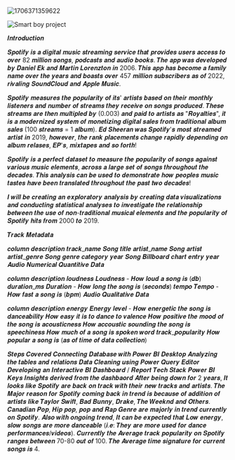 ![1706371359622](https://github.com/subhambarma/Spotyfy/assets/42974892/7ba796a0-88bf-4ead-ba62-7192e0246e37)

![Smart boy project](https://github.com/subhambarma/Spotyfy/assets/42974892/1fae7e85-1633-4f4d-8381-78d54d575922)



𝑰𝒏𝒕𝒓𝒐𝒅𝒖𝒄𝒕𝒊𝒐𝒏

𝑺𝒑𝒐𝒕𝒊𝒇𝒚 𝒊𝒔 𝒂 𝒅𝒊𝒈𝒊𝒕𝒂𝒍 𝒎𝒖𝒔𝒊𝒄 𝒔𝒕𝒓𝒆𝒂𝒎𝒊𝒏𝒈 𝒔𝒆𝒓𝒗𝒊𝒄𝒆 𝒕𝒉𝒂𝒕 𝒑𝒓𝒐𝒗𝒊𝒅𝒆𝒔 𝒖𝒔𝒆𝒓𝒔 𝒂𝒄𝒄𝒆𝒔𝒔 𝒕𝒐 𝒐𝒗𝒆𝒓 82 𝒎𝒊𝒍𝒍𝒊𝒐𝒏 𝒔𝒐𝒏𝒈𝒔, 𝒑𝒐𝒅𝒄𝒂𝒔𝒕𝒔 𝒂𝒏𝒅 𝒂𝒖𝒅𝒊𝒐 𝒃𝒐𝒐𝒌𝒔. 𝑻𝒉𝒆 𝒂𝒑𝒑 𝒘𝒂𝒔 𝒅𝒆𝒗𝒆𝒍𝒐𝒑𝒆𝒅 𝒃𝒚 𝑫𝒂𝒏𝒊𝒆𝒍 𝑬𝒌 𝒂𝒏𝒅 𝑴𝒂𝒓𝒕𝒊𝒏 𝑳𝒐𝒓𝒆𝒏𝒛𝒕𝒐𝒏 𝒊𝒏 2006. 𝑻𝒉𝒊𝒔 𝒂𝒑𝒑 𝒉𝒂𝒔 𝒃𝒆𝒄𝒐𝒎𝒆 𝒂 𝒇𝒂𝒎𝒊𝒍𝒚 𝒏𝒂𝒎𝒆 𝒐𝒗𝒆𝒓 𝒕𝒉𝒆 𝒚𝒆𝒂𝒓𝒔 𝒂𝒏𝒅 𝒃𝒐𝒂𝒔𝒕𝒔 𝒐𝒗𝒆𝒓 457 𝒎𝒊𝒍𝒍𝒊𝒐𝒏 𝒔𝒖𝒃𝒔𝒄𝒓𝒊𝒃𝒆𝒓𝒔 𝒂𝒔 𝒐𝒇 2022, 𝒓𝒊𝒗𝒂𝒍𝒊𝒏𝒈 𝑺𝒐𝒖𝒏𝒅𝑪𝒍𝒐𝒖𝒅 𝒂𝒏𝒅 𝑨𝒑𝒑𝒍𝒆 𝑴𝒖𝒔𝒊𝒄.

𝑺𝒑𝒐𝒕𝒊𝒇𝒚 𝒎𝒆𝒂𝒔𝒖𝒓𝒆𝒔 𝒕𝒉𝒆 𝒑𝒐𝒑𝒖𝒍𝒂𝒓𝒊𝒕𝒚 𝒐𝒇 𝒊𝒕𝒔' 𝒂𝒓𝒕𝒊𝒔𝒕𝒔 𝒃𝒂𝒔𝒆𝒅 𝒐𝒏 𝒕𝒉𝒆𝒊𝒓 𝒎𝒐𝒏𝒕𝒉𝒍𝒚 𝒍𝒊𝒔𝒕𝒆𝒏𝒆𝒓𝒔 𝒂𝒏𝒅 𝒏𝒖𝒎𝒃𝒆𝒓 𝒐𝒇 𝒔𝒕𝒓𝒆𝒂𝒎𝒔 𝒕𝒉𝒆𝒚 𝒓𝒆𝒄𝒆𝒊𝒗𝒆 𝒐𝒏 𝒔𝒐𝒏𝒈𝒔 𝒑𝒓𝒐𝒅𝒖𝒄𝒆𝒅. 𝑻𝒉𝒆𝒔𝒆 𝒔𝒕𝒓𝒆𝒂𝒎𝒔 𝒂𝒓𝒆 𝒕𝒉𝒆𝒏 𝒎𝒖𝒍𝒕𝒊𝒑𝒍𝒆𝒅 𝒃𝒚 (0.003) 𝒂𝒏𝒅 𝒑𝒂𝒊𝒅 𝒕𝒐 𝒂𝒓𝒕𝒊𝒔𝒕𝒔 𝒂𝒔 "𝑹𝒐𝒚𝒂𝒍𝒕𝒊𝒆𝒔", 𝒊𝒕 𝒊𝒔 𝒂 𝒎𝒐𝒅𝒆𝒓𝒏𝒊𝒛𝒆𝒅 𝒔𝒚𝒔𝒕𝒆𝒎 𝒐𝒇 𝒎𝒐𝒏𝒆𝒕𝒊𝒛𝒊𝒏𝒈 𝒅𝒊𝒈𝒊𝒕𝒂𝒍 𝒔𝒂𝒍𝒆𝒔 𝒇𝒓𝒐𝒎 𝒕𝒓𝒂𝒅𝒊𝒕𝒊𝒐𝒏𝒂𝒍 𝒂𝒍𝒃𝒖𝒎 𝒔𝒂𝒍𝒆𝒔 (100 𝒔𝒕𝒓𝒆𝒂𝒎𝒔 = 1 𝒂𝒍𝒃𝒖𝒎). 𝑬𝒅 𝑺𝒉𝒆𝒆𝒓𝒂𝒏 𝒘𝒂𝒔 𝑺𝒑𝒐𝒕𝒊𝒇𝒚'𝒔 𝒎𝒐𝒔𝒕 𝒔𝒕𝒓𝒆𝒂𝒎𝒆𝒅 𝒂𝒓𝒕𝒊𝒔𝒕 𝒊𝒏 2019, 𝒉𝒐𝒘𝒆𝒗𝒆𝒓, 𝒕𝒉𝒆 𝒓𝒂𝒏𝒌 𝒑𝒍𝒂𝒄𝒆𝒎𝒆𝒏𝒕𝒔 𝒄𝒉𝒂𝒏𝒈𝒆 𝒓𝒂𝒑𝒊𝒅𝒍𝒚 𝒅𝒆𝒑𝒆𝒏𝒅𝒊𝒏𝒈 𝒐𝒏 𝒂𝒍𝒃𝒖𝒎 𝒓𝒆𝒍𝒂𝒔𝒆𝒔, 𝑬𝑷'𝒔, 𝒎𝒊𝒙𝒕𝒂𝒑𝒆𝒔 𝒂𝒏𝒅 𝒔𝒐 𝒇𝒐𝒓𝒕𝒉!

𝑺𝒑𝒐𝒕𝒊𝒇𝒚 𝒊𝒔 𝒂 𝒑𝒆𝒓𝒇𝒆𝒄𝒕 𝒅𝒂𝒕𝒂𝒔𝒆𝒕 𝒕𝒐 𝒎𝒆𝒂𝒔𝒖𝒓𝒆 𝒕𝒉𝒆 𝒑𝒐𝒑𝒖𝒍𝒂𝒓𝒊𝒕𝒚 𝒐𝒇 𝒔𝒐𝒏𝒈𝒔 𝒂𝒈𝒂𝒊𝒏𝒔𝒕 𝒗𝒂𝒓𝒊𝒐𝒖𝒔 𝒎𝒖𝒔𝒊𝒄 𝒆𝒍𝒆𝒎𝒆𝒏𝒕𝒔, 𝒂𝒄𝒓𝒐𝒔𝒔 𝒂 𝒍𝒂𝒓𝒈𝒆 𝒔𝒆𝒕 𝒐𝒇 𝒔𝒐𝒏𝒈𝒔 𝒕𝒉𝒓𝒐𝒖𝒈𝒉𝒐𝒖𝒕 𝒕𝒉𝒆 𝒅𝒆𝒄𝒂𝒅𝒆𝒔. 𝑻𝒉𝒊𝒔 𝒂𝒏𝒂𝒍𝒚𝒔𝒊𝒔 𝒄𝒂𝒏 𝒃𝒆 𝒖𝒔𝒆𝒅 𝒕𝒐 𝒅𝒆𝒎𝒐𝒏𝒔𝒕𝒓𝒂𝒕𝒆 𝒉𝒐𝒘 𝒑𝒆𝒐𝒑𝒍𝒆𝒔 𝒎𝒖𝒔𝒊𝒄 𝒕𝒂𝒔𝒕𝒆𝒔 𝒉𝒂𝒗𝒆 𝒃𝒆𝒆𝒏 𝒕𝒓𝒂𝒏𝒔𝒍𝒂𝒕𝒆𝒅 𝒕𝒉𝒓𝒐𝒖𝒈𝒉𝒐𝒖𝒕 𝒕𝒉𝒆 𝒑𝒂𝒔𝒕 𝒕𝒘𝒐 𝒅𝒆𝒄𝒂𝒅𝒆𝒔!

𝑰 𝒘𝒊𝒍𝒍 𝒃𝒆 𝒄𝒓𝒆𝒂𝒕𝒊𝒏𝒈 𝒂𝒏 𝒆𝒙𝒑𝒍𝒐𝒓𝒂𝒕𝒐𝒓𝒚 𝒂𝒏𝒂𝒍𝒚𝒔𝒊𝒔 𝒃𝒚 𝒄𝒓𝒆𝒂𝒕𝒊𝒏𝒈 𝒅𝒂𝒕𝒂 𝒗𝒊𝒔𝒖𝒂𝒍𝒊𝒛𝒂𝒕𝒊𝒐𝒏𝒔 𝒂𝒏𝒅 𝒄𝒐𝒏𝒅𝒖𝒄𝒕𝒊𝒏𝒈 𝒔𝒕𝒂𝒕𝒊𝒔𝒕𝒊𝒄𝒂𝒍 𝒂𝒏𝒂𝒍𝒚𝒔𝒆𝒔 𝒕𝒐 𝒊𝒏𝒗𝒆𝒔𝒕𝒊𝒈𝒂𝒕𝒆 𝒕𝒉𝒆 𝒓𝒆𝒍𝒂𝒕𝒊𝒐𝒏𝒔𝒉𝒊𝒑 𝒃𝒆𝒕𝒘𝒆𝒆𝒏 𝒕𝒉𝒆 𝒖𝒔𝒆 𝒐𝒇 𝒏𝒐𝒏-𝒕𝒓𝒂𝒅𝒊𝒕𝒊𝒐𝒏𝒂𝒍 𝒎𝒖𝒔𝒊𝒄𝒂𝒍 𝒆𝒍𝒆𝒎𝒆𝒏𝒕𝒔 𝒂𝒏𝒅 𝒕𝒉𝒆 𝒑𝒐𝒑𝒖𝒍𝒂𝒓𝒊𝒕𝒚 𝒐𝒇 𝑺𝒑𝒐𝒕𝒊𝒇𝒚 𝒉𝒊𝒕𝒔 𝒇𝒓𝒐𝒎 2000 𝒕𝒐 2019.

𝑻𝒓𝒂𝒄𝒌 𝑴𝒆𝒕𝒂𝒅𝒂𝒕𝒂

𝒄𝒐𝒍𝒖𝒎𝒏	𝒅𝒆𝒔𝒄𝒓𝒊𝒑𝒕𝒊𝒐𝒏
𝒕𝒓𝒂𝒄𝒌_𝒏𝒂𝒎𝒆	𝑺𝒐𝒏𝒈 𝒕𝒊𝒕𝒍𝒆
𝒂𝒓𝒕𝒊𝒔𝒕_𝒏𝒂𝒎𝒆	𝑺𝒐𝒏𝒈 𝒂𝒓𝒕𝒊𝒔𝒕
𝒂𝒓𝒕𝒊𝒔𝒕_𝒈𝒆𝒏𝒓𝒆	𝑺𝒐𝒏𝒈 𝒈𝒆𝒏𝒓𝒆 𝒄𝒂𝒕𝒆𝒈𝒐𝒓𝒚
𝒚𝒆𝒂𝒓	𝑺𝒐𝒏𝒈 𝑩𝒊𝒍𝒍𝒃𝒐𝒂𝒓𝒅 𝒄𝒉𝒂𝒓𝒕 𝒆𝒏𝒕𝒓𝒚 𝒚𝒆𝒂𝒓
𝑨𝒖𝒅𝒊𝒐 𝑵𝒖𝒎𝒆𝒓𝒊𝒄𝒂𝒍 𝑸𝒖𝒂𝒏𝒕𝒊𝒕𝒊𝒗𝒆 𝑫𝒂𝒕𝒂

𝒄𝒐𝒍𝒖𝒎𝒏	𝒅𝒆𝒔𝒄𝒓𝒊𝒑𝒕𝒊𝒐𝒏
𝒍𝒐𝒖𝒅𝒏𝒆𝒔𝒔	𝑳𝒐𝒖𝒅𝒏𝒆𝒔𝒔 - 𝑯𝒐𝒘 𝒍𝒐𝒖𝒅 𝒂 𝒔𝒐𝒏𝒈 𝒊𝒔 (𝒅𝒃)
𝒅𝒖𝒓𝒂𝒕𝒊𝒐𝒏_𝒎𝒔	𝑫𝒖𝒓𝒂𝒕𝒊𝒐𝒏 - 𝑯𝒐𝒘 𝒍𝒐𝒏𝒈 𝒕𝒉𝒆 𝒔𝒐𝒏𝒈 𝒊𝒔 (𝒔𝒆𝒄𝒐𝒏𝒅𝒔)
𝒕𝒆𝒎𝒑𝒐	𝑻𝒆𝒎𝒑𝒐 - 𝑯𝒐𝒘 𝒇𝒂𝒔𝒕 𝒂 𝒔𝒐𝒏𝒈 𝒊𝒔 (𝒃𝒑𝒎)
𝑨𝒖𝒅𝒊𝒐 𝑸𝒖𝒂𝒍𝒊𝒕𝒂𝒕𝒊𝒗𝒆 𝑫𝒂𝒕𝒂

𝒄𝒐𝒍𝒖𝒎𝒏	𝒅𝒆𝒔𝒄𝒓𝒊𝒑𝒕𝒊𝒐𝒏
𝒆𝒏𝒆𝒓𝒈𝒚	𝑬𝒏𝒆𝒓𝒈𝒚 𝒍𝒆𝒗𝒆𝒍 - 𝑯𝒐𝒘 𝒆𝒏𝒆𝒓𝒈𝒆𝒕𝒊𝒄 𝒕𝒉𝒆 𝒔𝒐𝒏𝒈 𝒊𝒔
𝒅𝒂𝒏𝒄𝒆𝒂𝒃𝒊𝒍𝒊𝒕𝒚	𝑯𝒐𝒘 𝒆𝒂𝒔𝒚 𝒊𝒕 𝒊𝒔 𝒕𝒐 𝒅𝒂𝒏𝒄𝒆 𝒕𝒐
𝒗𝒂𝒍𝒆𝒏𝒄𝒆	𝑯𝒐𝒘 𝒑𝒐𝒔𝒊𝒕𝒊𝒗𝒆 𝒕𝒉𝒆 𝒎𝒐𝒐𝒅 𝒐𝒇 𝒕𝒉𝒆 𝒔𝒐𝒏𝒈 𝒊𝒔
𝒂𝒄𝒐𝒖𝒔𝒕𝒊𝒄𝒏𝒆𝒔𝒔	𝑯𝒐𝒘 𝒂𝒄𝒄𝒐𝒖𝒔𝒕𝒊𝒄 𝒔𝒐𝒖𝒏𝒅𝒊𝒏𝒈 𝒕𝒉𝒆 𝒔𝒐𝒏𝒈 𝒊𝒔
𝒔𝒑𝒆𝒆𝒄𝒉𝒊𝒏𝒆𝒔𝒔	𝑯𝒐𝒘 𝒎𝒖𝒄𝒉 𝒐𝒇 𝒂 𝒔𝒐𝒏𝒈 𝒊𝒔 𝒔𝒑𝒐𝒌𝒆𝒏 𝒘𝒐𝒓𝒅
𝒕𝒓𝒂𝒄𝒌_𝒑𝒐𝒑𝒖𝒍𝒂𝒓𝒊𝒕𝒚	𝑯𝒐𝒘 𝒑𝒐𝒑𝒖𝒍𝒂𝒓 𝒂 𝒔𝒐𝒏𝒈 𝒊𝒔 (𝒂𝒔 𝒐𝒇 𝒕𝒊𝒎𝒆 𝒐𝒇 𝒅𝒂𝒕𝒂 𝒄𝒐𝒍𝒍𝒆𝒄𝒕𝒊𝒐𝒏)

𝑺𝒕𝒆𝒑𝒔 𝑪𝒐𝒗𝒆𝒓𝒆𝒅
𝑪𝒐𝒏𝒏𝒆𝒄𝒕𝒊𝒏𝒈 𝑫𝒂𝒕𝒂𝒃𝒂𝒔𝒆 𝒘𝒊𝒕𝒉 𝑷𝒐𝒘𝒆𝒓 𝑩𝑰 𝑫𝒆𝒔𝒌𝒕𝒐𝒑
𝑨𝒏𝒂𝒍𝒚𝒛𝒊𝒏𝒈 𝒕𝒉𝒆 𝒕𝒂𝒃𝒍𝒆𝒔 𝒂𝒏𝒅 𝒓𝒆𝒍𝒂𝒕𝒊𝒐𝒏𝒔
𝑫𝒂𝒕𝒂 𝑪𝒍𝒆𝒂𝒏𝒊𝒏𝒈 𝒖𝒔𝒊𝒏𝒈 𝑷𝒐𝒘𝒆𝒓 𝑸𝒖𝒆𝒓𝒚 𝑬𝒅𝒊𝒕𝒐𝒓
𝑫𝒆𝒗𝒆𝒍𝒐𝒑𝒊𝒏𝒈 𝒂𝒏 𝑰𝒏𝒕𝒆𝒓𝒂𝒄𝒕𝒊𝒗𝒆 𝑩𝑰 𝑫𝒂𝒔𝒉𝒃𝒐𝒂𝒓𝒅 / 𝑹𝒆𝒑𝒐𝒓𝒕
𝑻𝒆𝒄𝒉 𝑺𝒕𝒂𝒄𝒌
𝑷𝒐𝒘𝒆𝒓 𝑩𝑰
𝑲𝒆𝒚𝒔 𝑰𝒏𝒔𝒊𝒈𝒉𝒕𝒔 𝒅𝒆𝒓𝒊𝒗𝒆𝒅 𝒇𝒓𝒐𝒎 𝒕𝒉𝒆 𝒅𝒂𝒔𝒉𝒃𝒂𝒐𝒓𝒅
𝑨𝒇𝒕𝒆𝒓 𝒃𝒆𝒊𝒏𝒈 𝒅𝒐𝒘𝒏 𝒇𝒐𝒓 2 𝒚𝒆𝒂𝒓𝒔, 𝑰𝒕 𝒍𝒐𝒐𝒌𝒔 𝒍𝒊𝒌𝒆 𝑺𝒑𝒐𝒕𝒊𝒇𝒚 𝒂𝒓𝒆 𝒃𝒂𝒄𝒌 𝒐𝒏 𝒕𝒓𝒂𝒄𝒌 𝒘𝒊𝒕𝒉 𝒕𝒉𝒆𝒊𝒓 𝒏𝒆𝒘 𝒕𝒓𝒂𝒄𝒌𝒔 𝒂𝒏𝒅 𝒂𝒓𝒕𝒊𝒔𝒕𝒔.
𝑻𝒉𝒆 𝑴𝒂𝒋𝒐𝒓 𝒓𝒆𝒂𝒔𝒐𝒏 𝒇𝒐𝒓 𝑺𝒑𝒐𝒕𝒊𝒇𝒚 𝒄𝒐𝒎𝒊𝒏𝒈 𝒃𝒂𝒄𝒌 𝒊𝒏 𝒕𝒓𝒆𝒏𝒅 𝒊𝒔 𝒃𝒆𝒄𝒂𝒖𝒔𝒆 𝒐𝒇 𝒂𝒅𝒅𝒊𝒕𝒊𝒐𝒏 𝒐𝒇 𝒂𝒓𝒕𝒊𝒔𝒕𝒔 𝒍𝒊𝒌𝒆 𝑻𝒂𝒚𝒍𝒐𝒓 𝑺𝒘𝒊𝒇𝒕, 𝑩𝒂𝒅 𝑩𝒖𝒏𝒏𝒚, 𝑫𝒓𝒂𝒌𝒆, 𝑻𝒉𝒆 𝑾𝒆𝒆𝒌𝒏𝒅 𝒂𝒏𝒅 𝑶𝒕𝒉𝒆𝒓𝒔.
𝑪𝒂𝒏𝒂𝒅𝒊𝒂𝒏 𝑷𝒐𝒑, 𝑯𝒊𝒑 𝒑𝒐𝒑, 𝒑𝒐𝒑 𝒂𝒏𝒅 𝑹𝒂𝒑 𝑮𝒆𝒏𝒓𝒆 𝒂𝒓𝒆 𝒎𝒂𝒋𝒐𝒓𝒍𝒚 𝒊𝒏 𝒕𝒓𝒆𝒏𝒅 𝒄𝒖𝒓𝒓𝒆𝒏𝒕𝒍𝒚 𝒐𝒏 𝑺𝒑𝒐𝒕𝒊𝒇𝒚.
𝑨𝒍𝒔𝒐 𝒘𝒊𝒕𝒉 𝒐𝒏𝒈𝒐𝒊𝒏𝒈 𝒕𝒓𝒆𝒏𝒅, 𝑰𝒕 𝒄𝒂𝒏 𝒃𝒆 𝒆𝒙𝒑𝒆𝒄𝒕𝒆𝒅 𝒕𝒉𝒂𝒕 𝑳𝒐𝒘 𝒆𝒏𝒆𝒓𝒈𝒚, 𝒔𝒍𝒐𝒘 𝒔𝒐𝒏𝒈𝒔 𝒂𝒓𝒆 𝒎𝒐𝒓𝒆 𝒅𝒂𝒏𝒄𝒆𝒂𝒃𝒍𝒆 (𝒊.𝒆: 𝑻𝒉𝒆𝒚 𝒂𝒓𝒆 𝒎𝒐𝒓𝒆 𝒖𝒔𝒆𝒅 𝒇𝒐𝒓 𝒅𝒂𝒏𝒄𝒆 𝒑𝒆𝒓𝒇𝒐𝒓𝒎𝒂𝒏𝒄𝒆𝒔/𝒗𝒊𝒅𝒆𝒐𝒔).
𝑪𝒖𝒓𝒓𝒆𝒏𝒕𝒍𝒚 𝒕𝒉𝒆 𝑨𝒗𝒆𝒓𝒂𝒈𝒆 𝒕𝒓𝒂𝒄𝒌 𝒑𝒐𝒑𝒖𝒍𝒂𝒓𝒊𝒕𝒚 𝒐𝒏 𝑺𝒑𝒐𝒕𝒊𝒇𝒚 𝒓𝒂𝒏𝒈𝒆𝒔 𝒃𝒆𝒕𝒘𝒆𝒆𝒏 70-80 𝒐𝒖𝒕 𝒐𝒇 100.
𝑻𝒉𝒆 𝑨𝒗𝒆𝒓𝒂𝒈𝒆 𝒕𝒊𝒎𝒆 𝒔𝒊𝒈𝒏𝒂𝒕𝒖𝒓𝒆 𝒇𝒐𝒓 𝒄𝒖𝒓𝒓𝒆𝒏𝒕 𝒔𝒐𝒏𝒈𝒔 𝒊𝒔 4.
